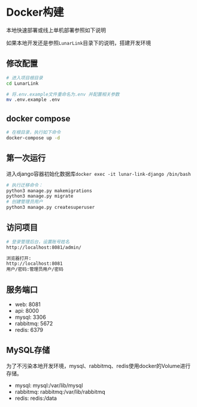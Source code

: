 # Docker构建

本地快速部署或线上单机部署参照如下说明

如果本地开发还是参照`LunarLink`目录下的说明，搭建开发环境

## 修改配置

```bash
# 进入项目根目录
cd LunarLink

# 将.env.example文件重命名为.env 并配置相关参数
mv .env.example .env
```

## docker compose

```bash
# 在根目录，执行如下命令
docker-compose up -d
```

## 第一次运行

进入django容器初始化数据库`docker exec -it lunar-link-django /bin/bash`

```bash
# 执行迁移命令：
python3 manage.py makemigrations
python3 manage.py migrate
# 创建管理员用户
python3 manage.py createsuperuser
```

## 访问项目

```bash
# 登录管理后台，设置账号姓名
http://localhost:8081/admin/

浏览器打开:
http://localhost:8081
用户/密码:管理员用户/密码
```

## 服务端口

- web: 8081
- api: 8000
- mysql: 3306
- rabbitmq: 5672
- redis: 6379

## MySQL存储

为了不污染本地开发环境，mysql、rabbitmq、redis使用docker的Volume进行存储。

- mysql: mysql:/var/lib/mysql
- rabbitmq: rabbitmq:/var/lib/rabbitmq
- redis: redis:/data